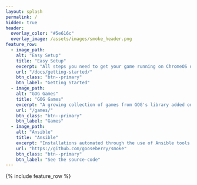 ```yaml
---
layout: splash
permalink: /
hidden: true
header:
  overlay_color: "#5e616c"
  overlay_image: /assets/images/smoke_header.png
feature_row:
  - image_path:
    alt: "Easy Setup"
    title: "Easy Setup"
    excerpt: "All steps you need to get your game running on ChromeOS devices."
    url: "/docs/getting-started/"
    btn_class: "btn--primary"
    btn_label: "Getting Started"
  - image_path:
    alt: "GOG Games"
    title: "GOG Games"
    excerpt: "A growing collection of games from GOG's library added on a regular basis."
    url: "/games/"
    btn_class: "btn--primary"
    btn_label: "Games"
  - image_path:
    alt: "Ansible"
    title: "Ansible"
    excerpt: "Installations automated through the use of Ansible tools."
    url: "https://github.com/gooseberry/smoke"
    btn_class: "btn--primary"
    btn_label: "See the source-code"
---
```


{% include feature_row %}
